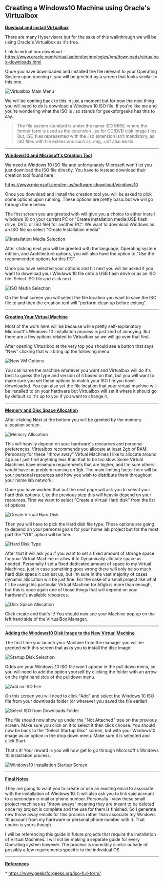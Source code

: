 ## **Creating a Windows10 Machine using Oracle's Virtualbox**




<ins>**Dowload and Install Virtualbox**</ins>

There are many Hypervisors but for the sake of this walkthrough we will be using Oracle's Virtualbox as it's free. 

Link to virtual box download -  https://www.oracle.com/virtualization/technologies/vm/downloads/virtualbox-downloads.html 

Once you have downloaded and installed the file relevant to your Operating System upon opening it you will be greeted by a screen that looks similar to this one.

![Virtualbox Main Menu](/docs/assets/images/winvm1022/Vm01.png)

We will be coming back to this in just a moment but for now the next thing you will need to do is download a Windows 10 ISO file. If you're like me and you're wondering what the ISO is .iso stands for geeksforgeeks has this to say. 

  >The file system standard is under the name ISO 9660, where the former term is used as the extension .iso for CD/DVD disk image files. But, ISO files represented with the .iso extension isn’t mandatory, as ISO files with file extensions such as .img, .udf also exists.



---

<ins>**Windows10 and Microsoft's Creation Tool**</ins>

We need a Windows 10 ISO file and unfortunately Microsoft won't let you just download the ISO file directly. You have to instead download their creation tool found here: 

https://www.microsoft.com/en-us/software-download/windows10 

Once you download and install the creation tool you will be asked to pick some options upon running. These options are pretty basic but we will go through them below. 

The first screen you are greeted with will give you a choice to either install windows 10 on your current PC or "Create installation media(USB flash drive, DVD, or ISO file) for another PC". We want to download Windows as an ISO file so select "Create Installation media"

![Installation Media Selection](/docs/assets/images/winvm1022/VM02.png)

After clicking next you will be greeted with the language, Operating system edition, and Architecture options, you will also have the option to "Use the recommended options for this PC".  

Once you have selected your options and hit next you will be asked if you want to  download your Windows 10 file onto a  USB flash drive or as an ISO file. Select ISO file and click next.

![ISO Media Selection](/docs/assets/images/winvm1022/vm03.png)

On the final screen you will select the file location you want to save the ISO file to and then the creation tool will "perform clean up before exiting". 



---

<ins>**Creating Your Virtual Machine**</ins>

Most of the work here will be because while pretty self-explanatory Microsoft's Windows 10 installation process is just kind of annoying. But there are a few options related to Virtualbox so we will go over that first. 

After opening Virtualbox at the very top you should see a button that says "New" clicking that will bring up the following menu 

![New VM Options](/docs/assets/images/winvm1022/vm04.png)

You can name the machine whatever you want and Virtualbox will do it's best to guess the type and version of it based on that, but you will want to make sure you set these options to match your ISO file you have downloaded. You can also set the file location that your virtual machine will be installed to on your hardware but Virtualbox will set it where it should go by default so it's up to you if you want to change it.



---

<ins>**Memory and Disc Space Allocation**</ins>

After clicking Next at the bottom you will be greeted by the memory allocation screen. 

![Memory Allocation](/docs/assets/images/winvm1022/vm05.png)

This will heavily depend on your hardware's resources and personal preferences. Virtualbox recommends you allocate at least 2gb of RAM. Personally for these "throw away" Virtual Machines I like to allocate around 4gb as I just find anything less than that to be too slow. Some Virtual Machines have minimum requirements that are higher, and I'm sure others would have no problem running on 1gb. The main limiting factor here will be your personal resources and how you wish to distribute them throughout your home lab network.  

Once you have worked that out the next page will ask you to select your hard disk options. Like the previous step this will heavily depend on your resources. First we want to select "Create a Virtual Hard disk" from the list of options.

![Create Virtual Hard Disk](/docs/assets/images/winvm1022/vm06.png)

Then you will have to pick the Hard disk file type. These options are going to depend on your personal goals for your home lab project but for the most part the "VDI" option will be fine. 

![Hard Disk Type](/docs/assets/images/winvm1022/vm07.png)

After that it will ask you if you want to set a fixed amount of storage space for your Virtual Machine or allow it to Dynamically allocate space as needed. Personally I set a fixed dedicated amount of space to my Virtual Machines, just in case something goes wrong there will only be so much hard disk space it can eat up, but I'm sure in the vast majority of cases dynamic allocation will be just fine. For the sake of a small project like what I'll be using this particular Virtual Machine for 50gb is more than enough, but this is once again one of those things that will depend on your hardware's available resources. 

![Disk Space Allocation](/docs/assets/images/winvm1022/vm08.png)

Click create and that's it! You should now see your Machine pop up on the left hand side of the VirtualBox Manager. 



---

<ins>**Adding the Windows10 Disk Image to the New Virtual Machine**</ins>

The first time you launch your Machine from the manager you will be greeted with this screen that asks you to install the disc image.

![Startup Disk Selection](/docs/assets/images/winvm1022/vm09.png)

Odds are your Windows 10 ISO file won't appear in the pull down menu, so you will need to add the option yourself by clicking the folder with an arrow on the right hand side of the pulldown menu.

![Add an ISO File](/docs/assets/images/winvm1022/vm10.png)

On this screen you will need to click "Add" and select the Windows 10 ISO file from your downloads folder (or wherever you saved the file earlier). 

![Select ISO from Downloads Folder](/docs/assets/images/winvm1022/vm11.png)

The file should now show up under the "Not Attached" tree on the previous screen. Make sure you click on it to select it then click choose. You should now be back to the "Select Startup Disc" screen, but with your Windows10 image as an option in the drop down menu. Make sure it is selected and click Start. 

That's it! Your reward is you will now get to go through Microsoft's Windows 10 installation process.

![Windows10 Installation Startup Screen](/docs/assets/images/winvm1022/vm12.png)



---

<ins>**Final Notes**</ins>

They are going to want you to create or use an existing email to associate with the installation of Windows 10. It will also ask you to link said account to a secondary e-mail or phone number. Personally I view these small project machines as "throw aways" meaning they are meant to be deleted once my project is complete and the use for them is finished. So I generate new throw away emails for this process rather than associate my Windows 10 account from my hardware or personal phone number with it. That choice is yours though. 

I will be referencing this guide in future projects that require the installation of Virtual Machines. I will not be making a separate guide for every Operating system however. The process is incredibly similar outside of possibly a few requirements specific to the individual OS.



---

<ins>**References**</ins>

\* https://www.geeksforgeeks.org/iso-full-form/

